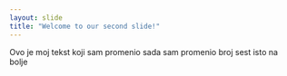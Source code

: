 ```yaml
---
layout: slide
title: "Welcome to our second slide!"
---
```

Ovo je moj tekst koji sam promenio
sada sam promenio broj sest isto na bolje
